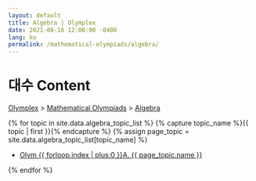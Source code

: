 ```yaml
---
layout: default
title: Algebra | Olymplex
date: 2021-08-16 12:00:00 -0400
lang: ko
permalink: /mathematical-olympiads/algebra/
---
```

<h1>대수 Content</h1>
<p><a href="https://example.com">Olymplex</a> > <a href="https://example.com">Mathematical Olympiads</a> > <a href="https://example.com">Algebra</a></p>
{% for topic in site.data.algebra_topic_list %}
{% capture topic_name %}{{ topic | first }}{% endcapture %}
{% assign page_topic = site.data.algebra_topic_list[topic_name] %}
  <ul class="actions fit big">
  <li><a href="{{ site.baseurl }}{{ page.permalink}}olym-{{ forloop.index | plus:0 }}a" class="button fit big">Olym {{ forloop.index | plus:0 }}A. {{ page_topic.name }}</a></li>
  </ul>
{% endfor %}
